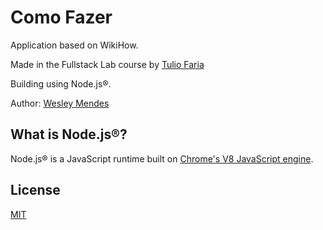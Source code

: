 <!-- <p align="center">
   <a href="https://github.com/WesGtoX/como-fazer">
     <img src="#" alt="Como Fazer" title="Como Fazer" width="500px">
   </a>
</p>

----------------- -->

# Como Fazer

Application based on WikiHow.

Made in the Fullstack Lab course by [Tulio Faria](https://github.com/tuliofaria)

Building using Node.js®.

Author: [Wesley Mendes](https://github.com/WesGtoX)

## What is Node.js®? ##

Node.js® is a JavaScript runtime built on [Chrome's V8 JavaScript engine](https://developers.google.com/v8/).

## License ##

[MIT](LICENSE)